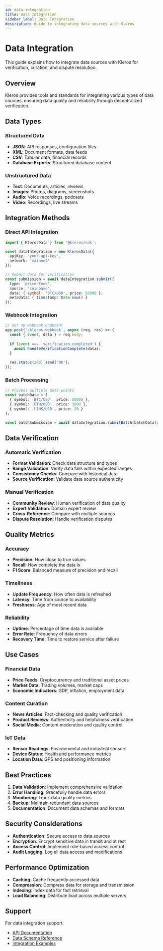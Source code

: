 ```yaml
---
id: data-integration
title: Data Integration
sidebar_label: Data Integration
description: Guide to integrating data sources with Kleros
---
```


# Data Integration

This guide explains how to integrate data sources with Kleros for verification, curation, and dispute resolution.

## Overview

Kleros provides tools and standards for integrating various types of data sources, ensuring data quality and reliability through decentralized verification.

## Data Types

### Structured Data
- **JSON**: API responses, configuration files
- **XML**: Document formats, data feeds
- **CSV**: Tabular data, financial records
- **Database Exports**: Structured database content

### Unstructured Data
- **Text**: Documents, articles, reviews
- **Images**: Photos, diagrams, screenshots
- **Audio**: Voice recordings, podcasts
- **Video**: Recordings, live streams

## Integration Methods

### Direct API Integration
```typescript
import { KlerosData } from '@kleros/sdk';

const dataIntegration = new KlerosData({
  apiKey: 'your-api-key',
  network: 'mainnet'
});

// Submit data for verification
const submission = await dataIntegration.submit({
  type: 'price-feed',
  source: 'coinbase',
  data: { symbol: 'BTC/USD', price: 50000 },
  metadata: { timestamp: Date.now() }
});
```

### Webhook Integration
```typescript
// Set up webhook endpoint
app.post('/kleros-webhook', async (req, res) => {
  const { event, data } = req.body;
  
  if (event === 'verification.completed') {
    await handleVerificationComplete(data);
  }
  
  res.status(200).send('OK');
});
```

### Batch Processing
```typescript
// Process multiple data points
const batchData = [
  { symbol: 'BTC/USD', price: 50000 },
  { symbol: 'ETH/USD', price: 3000 },
  { symbol: 'LINK/USD', price: 20 }
];

const batchSubmission = await dataIntegration.submitBatch(batchData);
```

## Data Verification

### Automatic Verification
- **Format Validation**: Check data structure and types
- **Range Validation**: Verify data falls within expected ranges
- **Consistency Checks**: Compare with historical data
- **Source Verification**: Validate data source authenticity

### Manual Verification
- **Community Review**: Human verification of data quality
- **Expert Validation**: Domain expert review
- **Cross-Reference**: Compare with multiple sources
- **Dispute Resolution**: Handle verification disputes

## Quality Metrics

### Accuracy
- **Precision**: How close to true values
- **Recall**: How complete the data is
- **F1 Score**: Balanced measure of precision and recall

### Timeliness
- **Update Frequency**: How often data is refreshed
- **Latency**: Time from source to availability
- **Freshness**: Age of most recent data

### Reliability
- **Uptime**: Percentage of time data is available
- **Error Rate**: Frequency of data errors
- **Recovery Time**: Time to restore service after failure

## Use Cases

### Financial Data
- **Price Feeds**: Cryptocurrency and traditional asset prices
- **Market Data**: Trading volumes, market caps
- **Economic Indicators**: GDP, inflation, employment data

### Content Curation
- **News Articles**: Fact-checking and quality verification
- **Product Reviews**: Authenticity and helpfulness verification
- **Social Media**: Content moderation and quality control

### IoT Data
- **Sensor Readings**: Environmental and industrial sensors
- **Device Status**: Health and performance metrics
- **Location Data**: GPS and positioning information

## Best Practices

1. **Data Validation**: Implement comprehensive validation
2. **Error Handling**: Gracefully handle data errors
3. **Monitoring**: Track data quality metrics
4. **Backup**: Maintain redundant data sources
5. **Documentation**: Document data schemas and formats

## Security Considerations

- **Authentication**: Secure access to data sources
- **Encryption**: Encrypt sensitive data in transit and at rest
- **Access Control**: Implement role-based access control
- **Audit Logging**: Log all data access and modifications

## Performance Optimization

- **Caching**: Cache frequently accessed data
- **Compression**: Compress data for storage and transmission
- **Indexing**: Index data for fast retrieval
- **Load Balancing**: Distribute load across multiple servers

## Support

For data integration support:
- [API Documentation](https://docs.kleros.io/api)
- [Data Schema Reference](https://docs.kleros.io/schemas)
- [Integration Examples](https://github.com/kleros/integration-examples)
